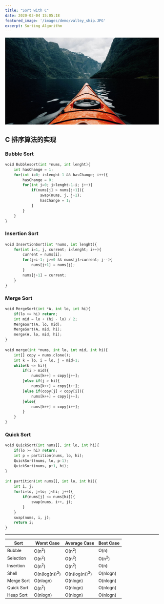 ```yaml
---
title: "Sort with C"
date: 2020-03-04 15:05:18
featured_image: '/images/demo/valley_ship.JPG'
excerpt: Sorting Algorithm
---
```


![](/images/demo/valley_ship.JPG)

## C 排序算法的实现

### Bubble Sort

```python
void Bubblesort(int *nums, int lenght){
    int hasChange = 1;
    for(int i=0; i<lenght-1 && hasChange; i++){
        hasChange = 0;
        for(int j=0; j<lenght-1-i; j++){
            if(nums[j] > nums[j+1]){
                swap(nums, j, j+1);
                hasChange = 1;
            }
        }
    }
}
```
### Insertion Sort

```python
void InsertionSort(int *nums, int lenght){
    for(int i=1, j, current; i<lenght; i++){
        current = nums[i];
        for(j=i-1; j>=0 && nums[j]>current; j--){
            nums[j+1] = nums[j];
        }
        nums[j+1] = current;
    }
}
```

### Merge Sort

```python
void MergeSort(int *A, int lo, int hi){
    if(lo >= hi) return;
    int mid = lo + (hi - lo) / 2;
    MergeSort(A, lo, mid);
    MergeSort(A, mid, hi);
    merge(A, lo, mid, hi);
}

void merge(int *nums, int lo, int mid, int hi){
    int[] copy = nums.clone();
    int k = lo, i = lo, j = mid+1;
    while(k <= hi){
        if(i > mid){
            nums[k++] = copy[j++];
        }else if(j > hi){
            nums[k++] = copy[i++];
        }else if(copy[j] < copy[i]){
            nums[k++] = copy[j++];
        }else{
            nums[k++] = copy[i++];
        }
    }
}
```
### Quick Sort

```python
void QuickSort(int nums[], int lo, int hi){
    if(lo >= hi) return;
    int p = partition(nums, lo, hi);
    QuickSort(nums, lo, p-1);
    QuickSort(nums, p+1, hi);
}

int partition(int nums[], int lo, int hi){
    int i, j;
    for(i=lo, j=lo; j<hi; j++){
        if(nums[j] <= nums[hi]){
            swap(nums, i++, j);       
        }
    }
    swap(nums, i, j);
    return i;
}
```
---

| Sort   | Worst Case    | Average Case   	| Best Case        |
|----------------------|---------------|-------------|------------|
|  Bubble		| O(n<sup>2</sup>)|	O(n<sup>2</sup>) | O(n)		|
|  Selection 		| O(n<sup>2</sup>) |O(n<sup>2</sup>) | O(n<sup>2</sup>)	|
|  Insertion   		| O(n<sup>2</sup>)|	O(n<sup>2</sup>) |O(n)	|
|  Shell			| O(n(log(n))<sup>2</sup>) | O(n(log(n))<sup>2</sup>)|O(nlogn)	|
|  Merge Sort	| O(nlogn)	| O(nlogn)		 |O(nlogn)            |
|  Quick Sort  		| O(n<sup>2</sup>)| 	O(nlogn)	|O(nlogn)    	|
|  Heap Sort   		| O(nlogn)|	 O(nlogn)	 |O(nlogn)     	|

<!-- ## Remaining code

#include <stdio.h>

void swap(int nums[], int a, int b){
  int temp = *(nums+a);
  *(nums+a) = *(nums+b);
  *(nums+b) = temp;
}

int main(){
  	int array[] = {0, 9, 10, 45, 21, 77, 36, 13, 11, 5};
  	int lenght = sizeof(array) / sizeof(array[0]);
	Bubblesort(array, lenght);
	InsertionSort(array, lenght);
	QuickSort(array, 0, lenght-1);
  	for(int i=0; i<lenght-1; i++)
        printf("%d ", array[i]);
    return 0;
} -->
